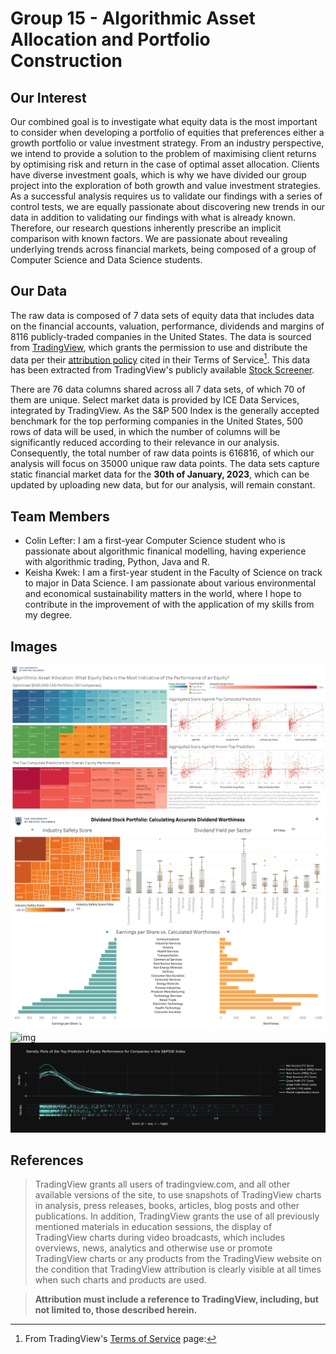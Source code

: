 # Group 15 - Algorithmic Asset Allocation and Portfolio Construction

## Our Interest

Our combined goal is to investigate what equity data is the most important to consider when developing a portfolio of equities that preferences either a growth portfolio or value investment strategy. From an industry perspective, we intend to provide a solution to the problem of maximising client returns by optimising risk and return in the case of optimal asset allocation. Clients have diverse investment goals, which is why we have divided our group project into the exploration of both growth and value investment strategies. As a successful analysis requires us to validate our findings with a series of control tests, we are equally passionate about discovering new trends in our data in addition to validating our findings with what is already known. Therefore, our research questions inherently prescribe an implicit comparison with known factors. We are passionate about revealing underlying trends across financial markets, being composed of a group of Computer Science and Data Science students.

## Our Data

The raw data is composed of 7 data sets of equity data that includes data on the financial accounts, valuation, performance, dividends and margins of 8116 publicly-traded companies in the United States. The data is sourced from [TradingView](https://www.tradingview.com/), which grants the permission to use and distribute the data per their [attribution policy](https://www.tradingview.com/policies/) cited in their Terms of Service[^1]. This data has been extracted from TradingView's publicly available [Stock Screener](https://www.tradingview.com/screener/).

There are 76 data columns shared across all 7 data sets, of which 70 of them are unique. Select market data is provided by ICE Data Services, integrated by TradingView. As the S&P 500 Index is the generally accepted benchmark for the top performing companies in the United States, 500 rows of data will be used, in which the number of columns will be significantly reduced according to their relevance in our analysis. Consequently, the total number of raw data points is 616816, of which our analysis will focus on 35000 unique raw data points. The data sets capture static financial market data for the **30th of January, 2023**, which can be updated by uploading new data, but for our analysis, will remain constant.

## Team Members

- Colin Lefter: I am a first-year Computer Science student who is passionate about algorithmic finanical modelling, having experience with algorithmic trading, Python, Java and R.
- Keisha Kwek: I am a first-year student in the Faculty of Science on track to major in Data Science. I am passionate about various environmental and economical sustainability matters in the world, where I hope to contribute in the improvement of with the application of my skills from my degree.

## Images

![img](images/FinalDashboard1.png)
![img](images/Dashboard_2.png)
![img](images/analysis1_plt1.png)
![img](images/analysis1_plt5.png)

## References

[^1]: From TradingView's [Terms of Service](https://www.tradingview.com/policies/) page:

> TradingView grants all users of tradingview.com, and all other available versions of the site, to use snapshots of TradingView charts in analysis, press releases, books, articles, blog posts and other publications. In addition, TradingView grants the use of all previously mentioned materials in education sessions, the display of TradingView charts during video broadcasts, which includes overviews, news, analytics and otherwise use or promote TradingView charts or any products from the TradingView website on the condition that TradingView attribution is clearly visible at all times when such charts and products are used.

> **Attribution must include a reference to TradingView, including, but not limited to, those described herein.**
